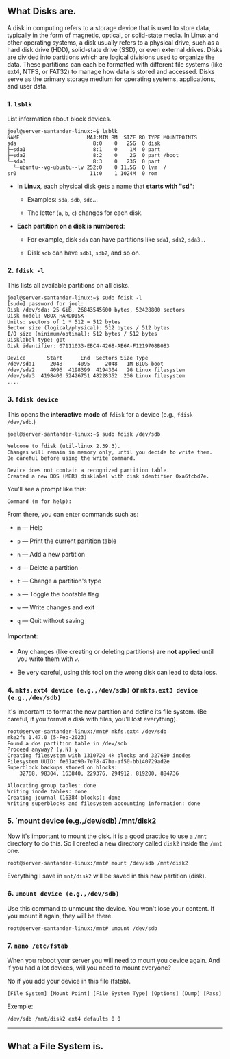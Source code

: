 
## What Disks are.

A disk in computing refers to a storage device that is used to store data, typically in the form of magnetic, optical, or solid-state media. In Linux and other operating systems, a disk usually refers to a physical drive, such as a hard disk drive (HDD), solid-state drive (SSD), or even external drives. Disks are divided into partitions which are logical divisions used to organize the data. These partitions can each be formatted with different file systems (like ext4, NTFS, or FAT32) to manage how data is stored and accessed. Disks serve as the primary storage medium for operating systems, applications, and user data.

### 1. `lsblk`

List information about block devices.

```shell
joel@server-santander-linux:~$ lsblk
NAME                      MAJ:MIN RM  SIZE RO TYPE MOUNTPOINTS
sda                         8:0    0   25G  0 disk 
├─sda1                      8:1    0    1M  0 part 
├─sda2                      8:2    0    2G  0 part /boot
└─sda3                      8:3    0   23G  0 part 
  └─ubuntu--vg-ubuntu--lv 252:0    0 11.5G  0 lvm  /
sr0                        11:0    1 1024M  0 rom  
```

- In **Linux**, each physical disk gets a name that **starts with "sd"**:
    
    - Examples: `sda`, `sdb`, `sdc`...
        
    - The letter (`a`, `b`, `c`) changes for each disk.
        
- **Each partition on a disk is numbered**:
    
    - For example, disk `sda` can have partitions like `sda1`, `sda2`, `sda3`...
        
    - Disk `sdb` can have `sdb1`, `sdb2`, and so on.

### 2. `fdisk -l`

This lists all available partitions on all disks.

```shell
joel@server-santander-linux:~$ sudo fdisk -l
[sudo] password for joel: 
Disk /dev/sda: 25 GiB, 26843545600 bytes, 52428800 sectors
Disk model: VBOX HARDDISK   
Units: sectors of 1 * 512 = 512 bytes
Sector size (logical/physical): 512 bytes / 512 bytes
I/O size (minimum/optimal): 512 bytes / 512 bytes
Disklabel type: gpt
Disk identifier: 07111033-EBC4-4268-AE6A-F1219708B083

Device       Start      End  Sectors Size Type
/dev/sda1     2048     4095     2048   1M BIOS boot
/dev/sda2     4096  4198399  4194304   2G Linux filesystem
/dev/sda3  4198400 52426751 48228352  23G Linux filesystem
....
```

### 3. `fdisk device`

This opens the **interactive mode** of `fdisk` for a device (e.g., `fdisk /dev/sdb`.)

```shell
joel@server-santander-linux:~$ sudo fdisk /dev/sdb

Welcome to fdisk (util-linux 2.39.3).
Changes will remain in memory only, until you decide to write them.
Be careful before using the write command.

Device does not contain a recognized partition table.
Created a new DOS (MBR) disklabel with disk identifier 0xa6fcbd7e.
```

You’ll see a prompt like this:

`Command (m for help):`

From there, you can enter commands such as:

- `m` — Help
    
- `p` — Print the current partition table
    
- `n` — Add a new partition
    
- `d` — Delete a partition
    
- `t` — Change a partition's type
    
- `a` — Toggle the bootable flag
    
- `w` — Write changes and exit
    
- `q` — Quit without saving
    
#### Important:

- Any changes (like creating or deleting partitions) are **not applied** until you write them with `w`.
    
- Be very careful, using this tool on the wrong disk can lead to data loss.

### 4. `mkfs.ext4 device (e.g.,/dev/sdb)` or `mkfs.ext3 device (e.g.,/dev/sdb)`

It's important to format the new partition and define its file system. (Be careful, if you format a disk with files, you'll lost everything).

```shell
root@server-santander-linux:/mnt# mkfs.ext4 /dev/sdb
mke2fs 1.47.0 (5-Feb-2023)
Found a dos partition table in /dev/sdb
Proceed anyway? (y,N) y
Creating filesystem with 1310720 4k blocks and 327680 inodes
Filesystem UUID: fe61ad90-7e78-47ba-af50-bb140729ad2e
Superblock backups stored on blocks: 
	32768, 98304, 163840, 229376, 294912, 819200, 884736

Allocating group tables: done                            
Writing inode tables: done                            
Creating journal (16384 blocks): done
Writing superblocks and filesystem accounting information: done 
```

### 5. `mount device (e.g.,/dev/sdb) /mnt/disk2

Now it's important to mount the disk. it is a good practice to use a `/mnt` directory to do this.
So I created a new directory called `disk2` inside the `/mnt` one.

```shell
root@server-santander-linux:/mnt# mount /dev/sdb /mnt/disk2
```

Everything I save in `mnt/disk2` will be saved in this new partition (disk).

### 6. `umount device (e.g.,/dev/sdb)`

Use this command to unmount the device. You won't lose your content. If you mount it again, they will be there.

```shell
root@server-santander-linux:/mnt# umount /dev/sdb
```

### 7. `nano /etc/fstab`

When you reboot your server you will need to mount you device again. And if you had a lot devices, will you need to mount everyone?

No if you add your device in this file (fstab).

```shell
[File System] [Mount Point] [File System Type] [Options] [Dump] [Pass]
```

Exemple:

```shell
/dev/sdb /mnt/disk2 ext4 defaults 0 0
```

---
## What a File System is.
